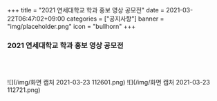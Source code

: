 +++
title = "2021 연세대학교 학과 홍보 영상 공모전"
date = 2021-03-22T06:47:02+09:00
categories = ["공지사항"]
banner = "img/placeholder.png"
icon = "bullhorn"
+++

<!--more-->
### 2021 연세대학교 학과 홍보 영상 공모전


<br>
<br>


![](/img/화면 캡처 2021-03-23 112601.png)
![](/img/화면 캡처 2021-03-23 112721.png)
